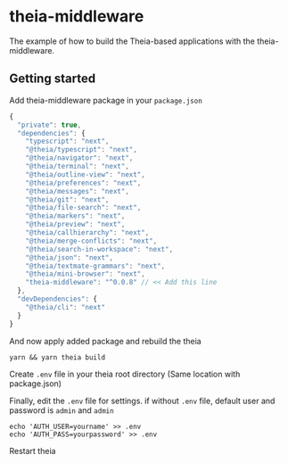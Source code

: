 # theia-middleware
The example of how to build the Theia-based applications with the theia-middleware.

## Getting started

Add theia-middleware package in your `package.json`

``` javascript
{
  "private": true,
  "dependencies": {
    "typescript": "next",
    "@theia/typescript": "next",
    "@theia/navigator": "next",
    "@theia/terminal": "next",
    "@theia/outline-view": "next",
    "@theia/preferences": "next",
    "@theia/messages": "next",
    "@theia/git": "next",
    "@theia/file-search": "next",
    "@theia/markers": "next",
    "@theia/preview": "next",
    "@theia/callhierarchy": "next",
    "@theia/merge-conflicts": "next",
    "@theia/search-in-workspace": "next",
    "@theia/json": "next",
    "@theia/textmate-grammars": "next",
    "@theia/mini-browser": "next",
    "theia-middleware": "^0.0.8" // << Add this line
  },
  "devDependencies": {
    "@theia/cli": "next"
  }
}
```

And now apply added package and rebuild the theia

    yarn && yarn theia build

Create `.env` file in your theia root directory (Same location with package.json)

Finally, edit the `.env` file for settings. if without `.env` file, default user and password is `admin` and `admin`

    echo 'AUTH_USER=yourname' >> .env
    echo 'AUTH_PASS=yourpassword' >> .env
    
Restart theia
